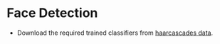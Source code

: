 # Face Detection

* Download the required trained classifiers from [haarcascades data](https://github.com/opencv/opencv/tree/master/data/haarcascades).
